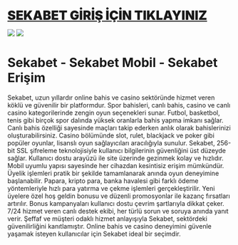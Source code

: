 <p><a href="https://sekabetl302.com/" style="font-size: 28px; font-weight: 900;">SEKABET GİRİŞ İÇİN TIKLAYINIZ</a></p>

<a href="https://sekabetl302.com/"><img src="https://i.ibb.co/6RmbBPzF/site-giris-buton.gif"></a>
<a href="https://sekabetl302.com/"><img src="https://i.ibb.co/6RmbBPzF/site-giris-buton.gif"></a>

# Sekabet - Sekabet Mobil - Sekabet Erişim

Sekabet, uzun yıllardır online bahis ve casino sektöründe hizmet veren köklü ve güvenilir bir platformdur. Spor bahisleri, canlı bahis, casino ve canlı casino kategorilerinde zengin oyun seçenekleri sunar. Futbol, basketbol, tenis gibi birçok spor dalında yüksek oranlarla bahis yapma imkanı sağlar. Canlı bahis özelliği sayesinde maçları takip ederken anlık olarak bahislerinizi oluşturabilirsiniz. Casino bölümünde slot, rulet, blackjack ve poker gibi popüler oyunlar, lisanslı oyun sağlayıcıları aracılığıyla sunulur. Sekabet, 256-bit SSL şifreleme teknolojisiyle kullanıcı bilgilerinin güvenliğini üst düzeyde sağlar. Kullanıcı dostu arayüzü ile site üzerinde gezinmek kolay ve hızlıdır. Mobil uyumlu yapısı sayesinde her cihazdan kesintisiz erişim mümkündür. Üyelik işlemleri pratik bir şekilde tamamlanarak anında oyun deneyimine başlanabilir. Papara, kripto para, banka havalesi gibi farklı ödeme yöntemleriyle hızlı para yatırma ve çekme işlemleri gerçekleştirilir. Yeni üyelere özel hoş geldin bonusu ve düzenli promosyonlar ile kazanç fırsatları artırılır. Bonus kampanyaları kullanıcı dostu çevrim şartlarıyla dikkat çeker. 7/24 hizmet veren canlı destek ekibi, her türlü sorun ve soruya anında yanıt verir. Şeffaf ve müşteri odaklı hizmet anlayışıyla Sekabet, sektördeki güvenilirliğini kanıtlamıştır. Online bahis ve casino deneyimini güvenle yaşamak isteyen kullanıcılar için Sekabet ideal bir seçimdir.
